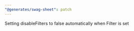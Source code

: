 ```yaml
---
"@generates/swag-sheet": patch
---
```


Setting disableFilters to false automatically when Filter is set
